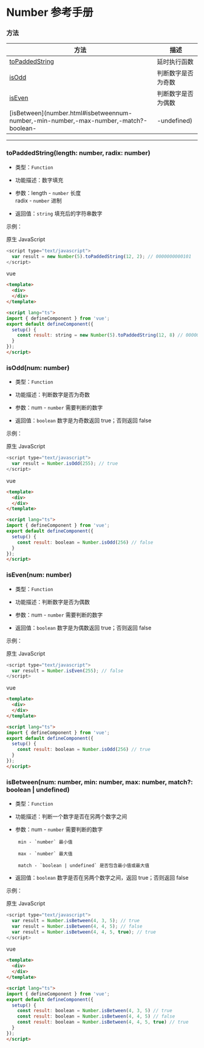 # Number 参考手册


### 方法

|  方法                                                                                                | 描述                   |
|  ----                                                                                               | ----                   |
| [toPaddedString](number.html#topaddedstringlength-number,-radix-number)                             | 延时执行函数             |
| [isOdd](number.html#isoddnum-number)                                                                | 判断数字是否为奇数             |
| [isEven](number.html#isevennum-number)                                                              | 判断数字是否为偶数             |
| [isBetween](number.html#isbetweennum-number,-min-number,-max-number,-match?-boolean-|-undefined)    | 判断一个数字是否在另两个数字之间             |


---


### **toPaddedString(length: number, radix: number)**
* 类型：`Function`

* 功能描述：数字填充

* 参数：length - `number` 长度  
radix - `number` 进制

* 返回值：`string` 填充后的字符串数字

示例：

原生 JavaScript
```javascript
<script type="text/javascript">
  var result = new Number(5).toPaddedString(12, 2); // 0000000000101
</script>
```

vue
```html
<template>
  <div>
  </div>
</template>

<script lang="ts">
import { defineComponent } from 'vue';
export default defineComponent({
  setup() {
    const result: string = new Number(5).toPaddedString(12, 8) // 0000000000005
  }
});
</script>
```


### **isOdd(num: number)**
* 类型：`Function`

* 功能描述：判断数字是否为奇数

* 参数：num - `number` 需要判断的数字

* 返回值：`boolean` 数字是为奇数返回 true；否则返回 false

示例：

原生 JavaScript
```javascript
<script type="text/javascript">
  var result = Number.isOdd(255); // true
</script>
```

vue
```html
<template>
  <div>
  </div>
</template>

<script lang="ts">
import { defineComponent } from 'vue';
export default defineComponent({
  setup() {
    const result: boolean = Number.isOdd(256) // false
  }
});
</script>
```


### **isEven(num: number)**
* 类型：`Function`

* 功能描述：判断数字是否为偶数

* 参数：num - `number` 需要判断的数字

* 返回值：`boolean` 数字是为偶数返回 true；否则返回 false

示例：

原生 JavaScript
```javascript
<script type="text/javascript">
  var result = Number.isEven(255); // false
</script>
```

vue
```html
<template>
  <div>
  </div>
</template>

<script lang="ts">
import { defineComponent } from 'vue';
export default defineComponent({
  setup() {
    const result: boolean = Number.isOdd(256) // true
  }
});
</script>
```


### **isBetween(num: number, min: number, max: number, match?: boolean | undefined)**
* 类型：`Function`

* 功能描述：判断一个数字是否在另两个数字之间

* 参数：num - `number` 需要判断的数字

       min - `number` 最小值

       max - `number` 最大值

       match - `boolean | undefined` 是否包含最小值或最大值

* 返回值：`boolean` 数字是否在另两个数字之间，返回 true；否则返回 false

示例：

原生 JavaScript
```javascript
<script type="text/javascript">
  var result = Number.isBetween(4, 3, 5); // true
  var result = Number.isBetween(4, 4, 5); // false
  var result = Number.isBetween(4, 4, 5, true); // true
</script>
```

vue
```html
<template>
  <div>
  </div>
</template>

<script lang="ts">
import { defineComponent } from 'vue';
export default defineComponent({
  setup() {
    const result: boolean = Number.isBetween(4, 3, 5) // true
    const result: boolean = Number.isBetween(4, 4, 5) // false
    const result: boolean = Number.isBetween(4, 4, 5, true) // true
  }
});
</script>
```